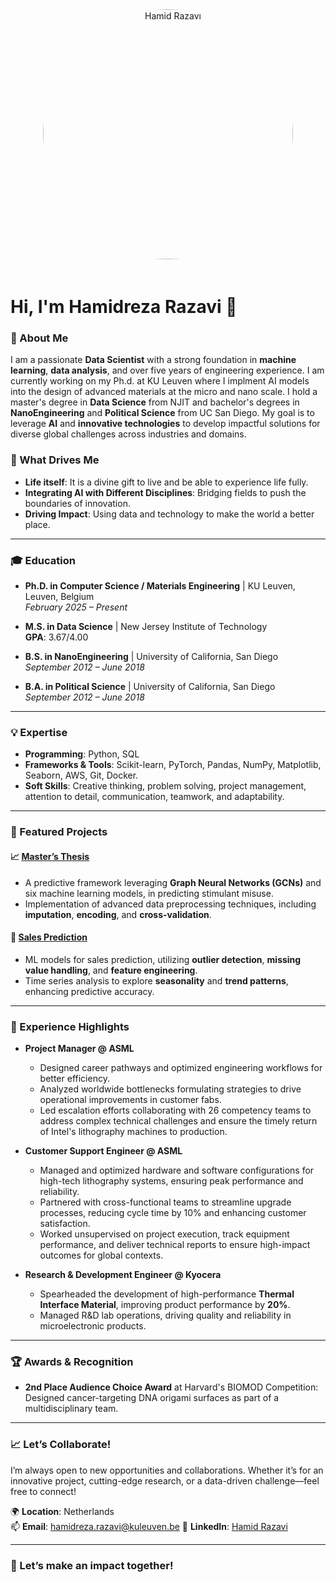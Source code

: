 <div align="center">
  <img src="https://i.ibb.co/j4jy6kv/1733334622354.jpg" alt="Hamid Razavi" width="400" style="border-radius: 50%; margin-bottom: 20px;">
</div>
  
  # Hi, I'm Hamidreza Razavi 👋

### 🚀 About Me
I am a passionate **Data Scientist** with a strong foundation in **machine learning**, **data analysis**, and over five years of engineering experience. I am currently working on my Ph.d. at KU Leuven where I implment AI models into the design of advanced materials at the micro and nano scale. I hold a master's degree in **Data Science** from NJIT and bachelor's degrees in **NanoEngineering** and **Political Science** from UC San Diego. My goal is to leverage **AI** and **innovative technologies** to develop impactful solutions for diverse global challenges across industries and domains.

### 🧠 What Drives Me
- **Life itself**: It is a divine gift to live and be able to experience life fully.
- **Integrating AI with Different Disciplines**: Bridging fields to push the boundaries of innovation.
- **Driving Impact**: Using data and technology to make the world a better place.

---

### 🎓 Education
- **Ph.D. in Computer Science / Materials Engineering** | KU Leuven, Leuven, Belgium  
  *February 2025 – Present*

- **M.S. in Data Science** | New Jersey Institute of Technology  
  **GPA**: 3.67/4.00 

- **B.S. in NanoEngineering** | University of California, San Diego  
  *September 2012 – June 2018*

- **B.A. in Political Science** | University of California, San Diego  
  *September 2012 – June 2018*

---

### 💡 Expertise
- **Programming**: Python, SQL
- **Frameworks & Tools**: Scikit-learn, PyTorch, Pandas, NumPy, Matplotlib, Seaborn, AWS, Git, Docker.
- **Soft Skills**: Creative thinking, problem solving, project management, attention to detail, communication, teamwork, and adaptability.

---

### 🌟 Featured Projects
#### 📈 [Master’s Thesis](https://github.com/HamidRazavi7/Masters-Thesis-Code.git)
- A predictive framework leveraging **Graph Neural Networks (GCNs)** and six machine learning models, in predicting stimulant misuse.
- Implementation of advanced data preprocessing techniques, including **imputation**, **encoding**, and **cross-validation**.

#### 🛒 [Sales Prediction](https://www.kaggle.com/code/krajiv2018/walmart-sales-prediction)
- ML models for sales prediction, utilizing **outlier detection**, **missing value handling**, and **feature engineering**.
- Time series analysis to explore **seasonality** and **trend patterns**, enhancing predictive accuracy.

---

### 🎯 Experience Highlights
- **Project Manager @ ASML**
  - Designed career pathways and optimized engineering workflows for better efficiency.
  - Analyzed worldwide bottlenecks formulating strategies to drive operational improvements in customer fabs.
  - Led escalation efforts collaborating with 26 competency teams to address complex technical challenges and ensure the timely return of Intel's lithography machines to production.
 
- **Customer Support Engineer @ ASML**
  - Managed and optimized hardware and software configurations for high-tech lithography systems, ensuring peak performance and reliability.
  - Partnered with cross-functional teams to streamline upgrade processes, reducing cycle time by 10% and enhancing customer satisfaction.
  - Worked unsupervised on project execution, track equipment performance, and deliver technical reports to ensure high-impact outcomes for global contexts.
  
- **Research & Development Engineer @ Kyocera**
  - Spearheaded the development of high-performance **Thermal Interface Material**, improving product performance by **20%**.
  - Managed R&D lab operations, driving quality and reliability in microelectronic products.

---

### 🏆 Awards & Recognition
- **2nd Place Audience Choice Award** at Harvard's BIOMOD Competition: Designed cancer-targeting DNA origami surfaces as part of a multidisciplinary team.

---

### 📈 Let’s Collaborate!
I’m always open to new opportunities and collaborations. Whether it’s for an innovative project, cutting-edge research, or a data-driven challenge—feel free to connect!

🌍 **Location**: Netherlands  
📫 **Email**: hamidreza.razavi@kuleuven.be 
🔗 **LinkedIn**: [Hamid Razavi](https://www.linkedin.com/in/hamidreza-razavi-07256833a/)

---

### 🚀 Let’s make an impact together!
